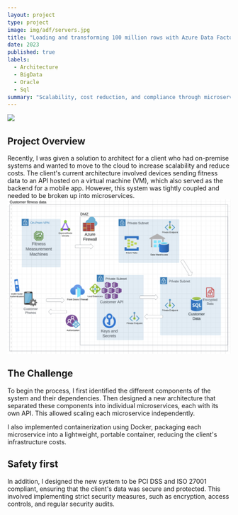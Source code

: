 ```yaml
---
layout: project
type: project
image: img/adf/servers.jpg
title: "Loading and transforming 100 million rows with Azure Data Factory"
date: 2023
published: true
labels:
  - Architecture
  - BigData
  - Oracle
  - Sql
summary: "Scalability, cost reduction, and compliance through microservices."
---
```


<img class="img-fluid" src="../img/fitness/fitpic.jpg">

## Project Overview
Recently, I was given a solution to architect for a client who had on-premise systems and wanted to move to the cloud to increase scalability and reduce costs. The client's current architecture involved devices sending fitness data to an API hosted on a virtual machine (VM), which also served as the backend for a mobile app. However, this system was tightly coupled and needed to be broken up into microservices.
<img class="img-fluid" src="../img/fitness/fitarch.png">
## The Challenge
To begin the process, I first identified the different components of the system and their dependencies. Then designed a new architecture that separated these components into individual microservices, each with its own API. This allowed scaling each microservice independently.

I also implemented containerization using Docker, packaging each microservice into a lightweight, portable container, reducing the client's infrastructure costs.

## Safety first
In addition, I designed the new system to be PCI DSS and ISO 27001 compliant, ensuring that the client's data was secure and protected. This involved implementing strict security measures, such as encryption, access controls, and regular security audits.
